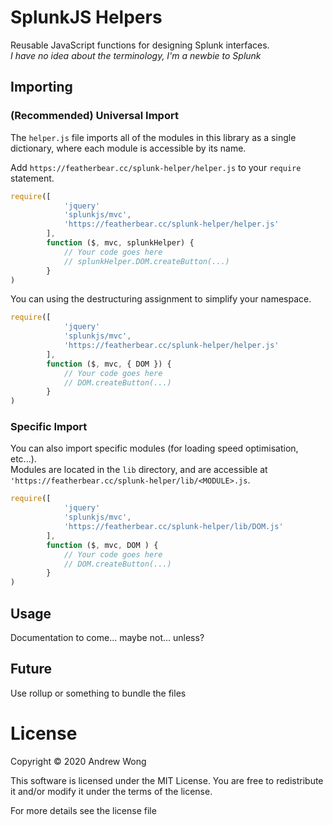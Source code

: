 # SplunkJS Helpers

Reusable JavaScript functions for designing Splunk interfaces.  
_I have no idea about the terminology, I'm a newbie to Splunk_

## Importing

### (Recommended) Universal Import

The `helper.js` file imports all of the modules in this library as a single dictionary, where each module is accessible by its name.

Add `https://featherbear.cc/splunk-helper/helper.js` to your `require` statement.

```js
require([
            'jquery'
            'splunkjs/mvc',
            'https://featherbear.cc/splunk-helper/helper.js'
        ],
        function ($, mvc, splunkHelper) {
            // Your code goes here
            // splunkHelper.DOM.createButton(...)
        }
)
```

You can using the destructuring assignment to simplify your namespace.

```js
require([
            'jquery'
            'splunkjs/mvc',
            'https://featherbear.cc/splunk-helper/helper.js'
        ],
        function ($, mvc, { DOM }) {
            // Your code goes here
            // DOM.createButton(...)
        }
)
```

### Specific Import

You can also import specific modules (for loading speed optimisation, etc...).  
Modules are located in the `lib` directory, and are accessible at `'https://featherbear.cc/splunk-helper/lib/<MODULE>.js`.

```js
require([
            'jquery'
            'splunkjs/mvc',
            'https://featherbear.cc/splunk-helper/lib/DOM.js'
        ],
        function ($, mvc, DOM ) {
            // Your code goes here
            // DOM.createButton(...)
        }
)
```

## Usage

Documentation to come... maybe not... unless?

## Future

Use rollup or something to bundle the files

# License

Copyright © 2020 Andrew Wong

This software is licensed under the MIT License. You are free to redistribute it and/or modify it under the terms of the license.

For more details see the license file